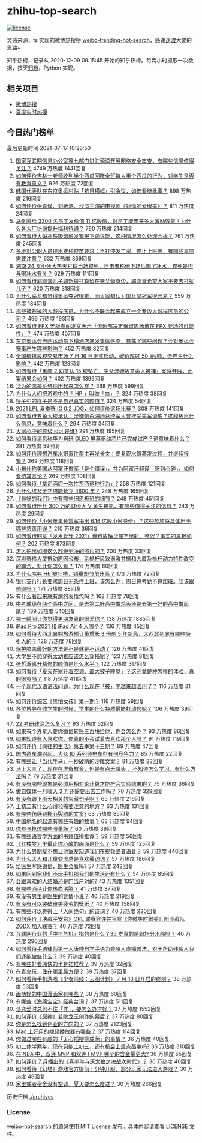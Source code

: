 # zhihu-top-search

[![license](https://img.shields.io/github/license/Arrackisarookie/zhihu-top-search)](https://github.com/Arrackisarookie/zhihu-top-search/blob/master/LICENSE)

灵感来源，ts 实现的微博热搜榜 [weibo-trending-hot-search](https://github.com/justjavac/weibo-trending-hot-search)，感谢[迷渡](https://github.com/justjavac)大佬的思路~

知乎热榜，记录从 2020-12-09 09:15:45 开始的知乎热榜。每两小时抓取一次数据，按天[归档](./archives)。Python 实现。

## 相关项目
+ [微博热搜](https://github.com/Arrackisarookie/weibo-hot-search)
+ [百度实时热搜](https://github.com/Arrackisarookie/baidu-hot-search)

## 今日热门榜单

<!-- Rank Begin -->

最后更新时间 2021-07-17 10:28:50

1. [国家互联网信息办公室等七部门进驻滴滴开展网络安全审查，有哪些信息值得关注？](https://www.zhihu.com/question/472557033) 4749 万热度 1441回复
1. [如何评价吉林一老师收到半个西瓜回赠全班每人半个西瓜的行为，对学生是否有教育意义？](https://www.zhihu.com/question/472444124) 926 万热度 72回复
1. [韩国代表队在东京奥运村贴「抗日横幅」引争议，如何看待此事？](https://www.zhihu.com/question/472563744) 898 万热度 216回复
1. [如何评价张嘉译、刘敏涛、沙溢主演的电视剧《对你的爱很美》？](https://www.zhihu.com/question/457087948) 811 万热度 24回复
1. [马化腾给 3300 名员工发价值 11 亿股份，对员工能带来多大激励效果？为什么各大厂纷纷提升福利待遇？](https://www.zhihu.com/question/472336981) 790 万热度 214回复
1. [如何看待大妈高铁吸烟触发警报下跪求饶，这种情况怎么处理合适？](https://www.zhihu.com/question/472129382) 761 万热度 245回复
1. [多地对公职人员提出接种疫苗要求：不打停发工资、停止上班等，有哪些事项需要注意？](https://www.zhihu.com/question/472345002) 632 万热度 369回复
1. [湖南 24 岁小伙大热天打球当场猝死，目击者称他下场后喝了冰水，猝死是否与喝冰水有关？](https://www.zhihu.com/question/472510464) 629 万热度 111回复
1. [如何看待郭刚堂儿子郭新振打算留在养父母身边，郭刚堂希望大家不要去打扰儿子？](https://www.zhihu.com/question/472081586) 620 万热度 318回复
1. [为什么马龙都觉得奥运夺冠很难，而大家却认为国乒拿冠军很容易？](https://www.zhihu.com/question/471555660) 559 万热度 184回复
1. [那些被裁掉的大龄程序员，为什么不联合起来成立一个专收大龄程序员的公司？](https://www.zhihu.com/question/471283000) 496 万热度 193回复
1. [如何看待 FPX 老板春丽发文表示「俱乐部决定保留周杨博在 FPX 登场的可能性」？](https://www.zhihu.com/question/472601397) 474 万热度 407回复
1. [东京奥运会巴西运动员下榻酒店暴发集体感染，暴露了哪些问题？会对奥运会赛事产生哪些影响？](https://www.zhihu.com/question/472327033) 452 万热度 82回复
1. [全国碳排放权交易市场 7 月 16 日正式启动，碳价超过 50 元/吨，会产生什么影响？](https://www.zhihu.com/question/472188278) 442 万热度 129回复
1. [如何看待「重庆 2 幼童从 15 楼坠亡，生父涉嫌故意杀人被捕」案将开庭，此案结果会如何？](https://www.zhihu.com/question/472543340) 402 万热度 1399回复
1. [华为的鸿蒙系统你用起来怎么样？](https://www.zhihu.com/question/459846239) 368 万热度 599回复
1. [为什么人们把游戏中的「 HP 」叫做「血」？](https://www.zhihu.com/question/471152379) 324 万热度 38回复
1. [镜子中的样子是不是自己真实的颜值？](https://www.zhihu.com/question/458577474) 324 万热度 54回复
1. [2021 LPL 夏季赛 iG 0:2 JDG，如何评价这场比赛？](https://www.zhihu.com/question/472618210) 308 万热度 141回复
1. [如何看待五角大楼承认：涉嫌刺杀海地总统军人曾接受美军训练？这释放出什么信息，意味着什么？](https://www.zhihu.com/question/472527903) 294 万热度 34回复
1. [大家心中的顶级 idol 是谁?](https://www.zhihu.com/question/472292212) 291 万热度 195回复
1. [如何看待消息称华为自研 OLED 屏幕驱动芯片已完成试产？这意味着什么？](https://www.zhihu.com/question/471697241) 281 万热度 59回复
1. [如何评价理想汽车水银事件车主再发长文：要复现水银蒸发过程，并继续报警？](https://www.zhihu.com/question/471946131) 269 万热度 118回复
1. [小布什称美国从阿富汗撤军「是个错误」，并为阿富汗翻译「感到心碎」，如何看待其言论？](https://www.zhihu.com/question/472379731) 269 万热度 108回复
1. [如何看待「拿走酒店一次性东西这种行为」?](https://www.zhihu.com/question/465504404) 258 万热度 121回复
1. [为什么埃及金字塔能耸立 4600 年？](https://www.zhihu.com/question/466252124) 248 万热度 165回复
1. [《最好的我们》中有哪些细思极恐的细节？](https://www.zhihu.com/question/55297925) 248 万热度 451回复
1. [如何看待粉丝 300 万的财经大 V 黄生被抓，有哪些值得关注的信息？](https://www.zhihu.com/question/472548624) 243 万热度 29回复
1. [如何评价「小米董事长雷军捐出 6.16 亿股小米股份」？这些款项将具体用于哪些慈善用途？](https://www.zhihu.com/question/472625285) 210 万热度 36回复
1. [如何看待网友「发发爱我 2021」爆料放锤华晨宇出轨、整容？事实的真相如何？](https://www.zhihu.com/question/472603288) 202 万热度 873回复
1. [怎么拍出如图这么超级干净的照片的？](https://www.zhihu.com/question/459731487) 200 万热度 33回复
1. [深圳赛格大厦振动原因公布，系桅杆风致涡激共振和大厦及桅杆动力特性改变的耦合，对此你怎么看？](https://www.zhihu.com/question/472308128) 174 万热度 60回复
1. [为什么哈弗 H6 被吐槽，销量却节节升高？](https://www.zhihu.com/question/454596887) 173 万热度 72回复
1. [银行支行行长要求周日无条件上班，该怎么办，周日算考勤不算加班。我该跟他刚吗？](https://www.zhihu.com/question/472092355) 171 万热度 88回复
1. [有什么看起来就有病的表情包吗？](https://www.zhihu.com/question/459596154) 162 万热度 78回复
1. [中考成绩在两个高中之间，是去第二好高中做鸡头还是去第一好的高中做凤尾？](https://www.zhihu.com/question/466979770) 139 万热度 540回复
1. [哪一瞬间让你觉得男朋友真的很爱你？](https://www.zhihu.com/question/356450688) 138 万热度 1885回复
1. [iPad Pro 2021 和 iPad Air 4 入哪个？](https://www.zhihu.com/question/455891195) 136 万热度 45回复
1. [如何看待大西北暑期旅游预订量增长 3 倍创 5 年新高，大西北到底有哪些吸引人的？](https://www.zhihu.com/question/470952305) 128 万热度 78回复
1. [保护膝盖最好的方法是不是就是不运动？](https://www.zhihu.com/question/399157144) 126 万热度 41回复
1. [大学生不想穿得太幼稚应该怎么穿搭呢？](https://www.zhihu.com/question/443721061) 123 万热度 81回复
1. [张哲瀚离开精修的颜值是什么水平？](https://www.zhihu.com/question/464609843) 122 万热度 317回复
1. [如何看待「夏天在家开着空调、盖大被子睡觉」？这究竟是种怎样的体验，真的很爽吗？](https://www.zhihu.com/question/470468586) 118 万热度 411回复
1. [一个现代汉语语法问题，为什么现在「被」字越来越滥用了？](https://www.zhihu.com/question/471998676) 116 万热度 31回复
1. [如何评价综艺《黑怕女孩》第一期？](https://www.zhihu.com/question/472342807) 116 万热度 59回复
1. [各位博导在收学生的时候，学生的什么特质最能打动您呢？](https://www.zhihu.com/question/469967314) 106 万热度 39回复
1. [22 考研政治怎么复习？](https://www.zhihu.com/question/390258329) 93 万热度 52回复
1. [如果有个外星人要你微信转账三百块给他，你会怎么办？](https://www.zhihu.com/question/472127049) 93 万热度 86回复
1. [如果知道有人喜欢你，你真的不会试着去喜欢那个人吗？](https://www.zhihu.com/question/472247697) 91 万热度 119回复
1. [如何评价《向往的生活》第五季第十三期？](https://www.zhihu.com/question/472617381) 89 万热度 47回复
1. [国内造车潮兴起，大众 ID 系列纯电车型有何竞争力？](https://www.zhihu.com/question/468751764) 85 万热度 22回复
1. [有哪些让「当代牛马」一秒破防的沙雕文案？](https://www.zhihu.com/question/471805468) 81 万热度 23回复
1. [马上大三了，现在在准备教资，但是有点无厘头 ，不知道怎么学习，有什么方法吗？](https://www.zhihu.com/question/408865891) 79 万热度 21回复
1. [有没有哪些现象是必须用相对论计算才能符合实验结果的？](https://www.zhihu.com/question/470592281) 75 万热度 36回复
1. [做自媒体一月收入 3 万还需要出去工作吗？](https://www.zhihu.com/question/457544338) 70 万热度 329回复
1. [有没有跟下雨天相关的宝藏句子啊？](https://www.zhihu.com/question/461674656) 65 万热度 216回复
1. [上初二有什么心得和需要注意的地方？](https://www.zhihu.com/question/472330100) 63 万热度 131回复
1. [有哪些伤感到撕心裂肺的文案?](https://www.zhihu.com/question/459224880) 63 万热度 85回复
1. [中国地名的起源有哪些有趣的故事？](https://www.zhihu.com/question/34480542) 63 万热度 94回复
1. [你参与抢过哪些限量版？](https://www.zhihu.com/question/471965525) 60 万热度 39回复
1. [有哪些语言学方面的书籍值得推荐？](https://www.zhihu.com/question/19759109) 59 万热度 56回复
1. [《红楼梦》里最让你心酸的画面是什么？](https://www.zhihu.com/question/458515278) 59 万热度 125回复
1. [为什么男朋友不想让他室友知道我们在视频或者语音？](https://www.zhihu.com/question/465047050) 59 万热度 446回复
1. [为什么大人和儿童交流总是喜欢叠词词？](https://www.zhihu.com/question/472013799) 57 万热度 186回复
1. [给医生写感谢信，医生会看吗?](https://www.zhihu.com/question/461215612) 57 万热度 243回复
1. [如果回到家我们不玩手机那我们的生活还有什么？](https://www.zhihu.com/question/470841820) 54 万热度 85回复
1. [会跟喜欢的人结婚还是门当户对的?](https://www.zhihu.com/question/460533239) 43 万热度 1351回复
1. [有哪些酒诗让你热血沸腾？](https://www.zhihu.com/question/469691545) 41 万热度 37回复
1. [有没有男主是医生的言情小说？](https://www.zhihu.com/question/370530816) 40 万热度 219回复
1. [有没有可以突破审美疲劳的壁纸？](https://www.zhihu.com/question/450376556) 40 万热度 158回复
1. [有哪些可以称得上「人间绝句」的诗词？](https://www.zhihu.com/question/399150167) 40 万热度 230回复
1. [如何评价《决战平安京》OPL 联赛容许并官宣《你微笑时很美》所涉战队 ZGDX 加入联赛？](https://www.zhihu.com/question/472161924) 40 万热度 72回复
1. [互联网行业的「中年危机」指的是什么？35 岁真的是职场分水岭吗？](https://www.zhihu.com/question/352888841) 40 万热度 290回复
1. [如何看待手语律师第一人唐帅自学手语为聋哑人直播普法，对于帮助残疾人我们还能做些什么？](https://www.zhihu.com/question/472470375) 39 万热度 40回复
1. [有哪些好看凉快的半身裙推荐？](https://www.zhihu.com/question/460807084) 39 万热度 32回复
1. [在青岛玩，住在哪里最方便？](https://www.zhihu.com/question/54173009) 39 万热度 37回复
1. [如何看待手机游戏《少女前线：云图计划》 7 月 13 日开启的终测？](https://www.zhihu.com/question/471959591) 38 万热度 53回复
1. [画功好的中国漫画家有哪些？](https://www.zhihu.com/question/34002308) 38 万热度 60回复
1. [有哪些《海绵宝宝》经典台词？](https://www.zhihu.com/question/348024473) 37 万热度 511回复
1. [谈恋爱时总忍不住「作」，要怎么办才好？](https://www.zhihu.com/question/22590909) 37 万热度 1552回复
1. [如何评价《原神》若陀龙王创作的幕后？](https://www.zhihu.com/question/472543501) 37 万热度 80回复
1. [你是怎么找到创业的方向的？](https://www.zhihu.com/question/25857988) 37 万热度 2123回复
1. [Mac 上好用的视频播放器有哪些？](https://www.zhihu.com/question/19552878) 37 万热度 114回复
1. [你做过哪些有趣的「无心插柳柳成荫」的事情？](https://www.zhihu.com/question/22116322) 36 万热度 40回复
1. [初二休学两年，现在只能上初三，还有机会上重点高中吗?](https://www.zhihu.com/question/471650821) 36 万热度 310回复
1. [在 NBA 中，双连 MVP 和双连 FMVP 哪个的含金量更大?](https://www.zhihu.com/question/471989944) 36 万热度 55回复
1. [如何评价 7 月播出的《喜羊羊与灰太狼之决战次时代》？](https://www.zhihu.com/question/470292481) 36 万热度 40回复
1. [如何看待《幻塔》游戏官方提前十分钟开服、部分玩家无法进入游戏？](https://www.zhihu.com/question/472324099) 30 万热度 48回复
1. [家里或者宿舍没有空调，夏天要怎么度过？](https://www.zhihu.com/question/469879398) 30 万热度 266回复
<!-- Rank End -->

历史归档 [./archives](./archives)

### License

[weibo-hot-search](https://github.com/Arrackisarookie/zhihu-top-search) 的源码使用 MIT License 发布。具体内容请查看 [LICENSE](./LICENSE) 文件。
